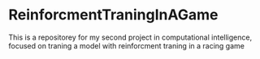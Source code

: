 # ReinforcmentTraningInAGame
This is a repositorey for my second project in computational intelligence, focused on traning a model with reinforcment traning in a racing game
